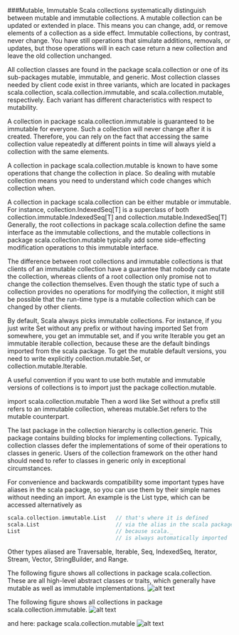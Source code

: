 ###Mutable, Immutable
Scala collections systematically distinguish between mutable and immutable collections. A mutable collection can be updated or extended in place. This means you can change, add, or remove elements of a collection as a side effect. Immutable collections, by contrast, never change. You have still operations that simulate additions, removals, or updates, but those operations will in each case return a new collection and leave the old collection unchanged.

All collection classes are found in the package scala.collection or one of its sub-packages mutable, immutable, and generic. Most collection classes needed by client code exist in three variants, which are located in packages scala.collection, scala.collection.immutable, and scala.collection.mutable, respectively. Each variant has different characteristics with respect to mutability.

A collection in package scala.collection.immutable is guaranteed to be immutable for everyone. Such a collection will never change after it is created. Therefore, you can rely on the fact that accessing the same collection value repeatedly at different points in time will always yield a collection with the same elements.

A collection in package scala.collection.mutable is known to have some operations that change the collection in place. So dealing with mutable collection means you need to understand which code changes which collection when.

A collection in package scala.collection can be either mutable or immutable. For instance, collection.IndexedSeq[T] is a superclass of both collection.immutable.IndexedSeq[T] and collection.mutable.IndexedSeq[T] Generally, the root collections in package scala.collection define the same interface as the immutable collections, and the mutable collections in package scala.collection.mutable typically add some side-effecting modification operations to this immutable interface.

The difference between root collections and immutable collections is that clients of an immutable collection have a guarantee that nobody can mutate the collection, whereas clients of a root collection only promise not to change the collection themselves. Even though the static type of such a collection provides no operations for modifying the collection, it might still be possible that the run-time type is a mutable collection which can be changed by other clients.

By default, Scala always picks immutable collections. For instance, if you just write Set without any prefix or without having imported Set from somewhere, you get an immutable set, and if you write Iterable you get an immutable iterable collection, because these are the default bindings imported from the scala package. To get the mutable default versions, you need to write explicitly collection.mutable.Set, or collection.mutable.Iterable.

A useful convention if you want to use both mutable and immutable versions of collections is to import just the package collection.mutable.

import scala.collection.mutable
Then a word like Set without a prefix still refers to an immutable collection, whereas mutable.Set refers to the mutable counterpart.

The last package in the collection hierarchy is collection.generic. This package contains building blocks for implementing collections. Typically, collection classes defer the implementations of some of their operations to classes in generic. Users of the collection framework on the other hand should need to refer to classes in generic only in exceptional circumstances.

For convenience and backwards compatibility some important types have aliases in the scala package, so you can use them by their simple names without needing an import. An example is the List type, which can be accessed alternatively as
```scala
scala.collection.immutable.List   // that's where it is defined
scala.List                        // via the alias in the scala package
List                              // because scala._
                                  // is always automatically imported
```
Other types aliased are Traversable, Iterable, Seq, IndexedSeq, Iterator, Stream, Vector, StringBuilder, and Range.

The following figure shows all collections in package scala.collection. These are all high-level abstract classes or traits, which generally have mutable as well as immutable implementations.
![alt text](http://docs.scala-lang.org/resources/images/collections.png "Scala Collections")

The following figure shows all collections in package scala.collection.immutable.
![alt text](http://docs.scala-lang.org/resources/images/collections.immutable.png "Scala Immutable Collections")

and here: package scala.collection.mutable
![alt text](http://docs.scala-lang.org/resources/images/collections.mutable.png "Scala Immutable Collections")